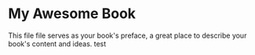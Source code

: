My Awesome Book
=======

This file file serves as your book's preface, a great place to describe your book's content and ideas.
test